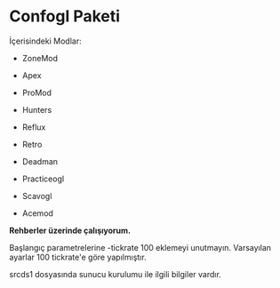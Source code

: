 # **Confogl Paketi**

İçerisindeki Modlar:

- ZoneMod

- Apex

- ProMod

- Hunters

- Reflux

- Retro

- Deadman

- Practiceogl

- Scavogl

- Acemod

**Rehberler üzerinde çalışıyorum.**

Başlangıç parametrelerine -tickrate 100 eklemeyi unutmayın. Varsayılan ayarlar 100 tickrate'e göre yapılmıştır.

srcds1 dosyasında sunucu kurulumu ile ilgili bilgiler vardır.